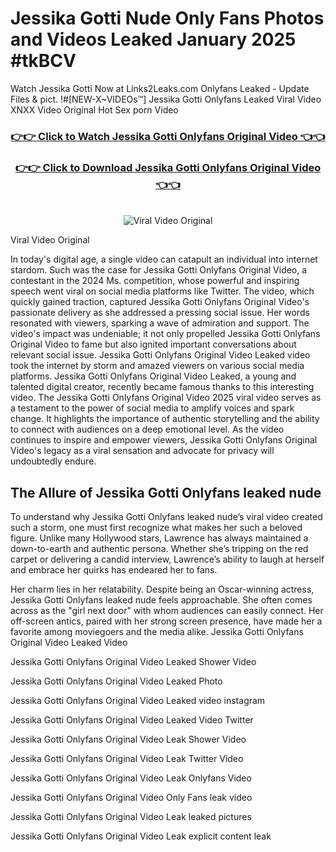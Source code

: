 # Jessika Gotti Nude Only Fans Photos and Videos Leaked January 2025 #tkBCV

Watch Jessika Gotti Now at Links2Leaks.com Onlyfans Leaked - Update Files & pict. !#[NEW-X~VIDEOs™] Jessika Gotti Onlyfans Leaked Viral Video XNXX Video Original Hot Sex porn Video
<br>
<div align="center">
<h3><a href="https://links2leaks.com/jessikagotti" rel="nofollow">👉👉 Click to Watch Jessika Gotti Onlyfans Original Video 👈👈</a></h3>
<h3><a href="https://links2leaks.com/jessikagotti" rel="nofollow">👉👉 Click to Download Jessika Gotti Onlyfans Original Video 👈👈</a></h3>
<br>
<a href="https://links2leaks.com/jessikagotti" rel="nofollow"><img src="https://i.ibb.co/Gkj2r4b/banner.png" alt="Viral Video Original" style="max-width: 100%; display: inline-block;" data-target="animated-image.originalImage"></a>
</div>

Viral Video Original

In today's digital age, a single video can catapult an individual into internet stardom. Such was the case for Jessika Gotti Onlyfans Original Video, a contestant in the 2024 Ms. competition, whose powerful and inspiring speech went viral on social media platforms like Twitter.
The video, which quickly gained traction, captured Jessika Gotti Onlyfans Original Video's passionate delivery as she addressed a pressing social issue. Her words resonated with viewers, sparking a wave of admiration and support. The video's impact was undeniable; it not only propelled Jessika Gotti Onlyfans Original Video to fame but also ignited important conversations about relevant social issue.
Jessika Gotti Onlyfans Original Video Leaked video took the internet by storm and amazed viewers on various social media platforms. Jessika Gotti Onlyfans Original Video Leaked, a young and talented digital creator, recently became famous thanks to this interesting video.
The Jessika Gotti Onlyfans Original Video 2025 viral video serves as a testament to the power of social media to amplify voices and spark change. It highlights the importance of authentic storytelling and the ability to connect with audiences on a deep emotional level. As the video continues to inspire and empower viewers, Jessika Gotti Onlyfans Original Video's legacy as a viral sensation and advocate for privacy will undoubtedly endure.

<h2>The Allure of Jessika Gotti Onlyfans leaked nude</h2>


To understand why Jessika Gotti Onlyfans leaked nude’s viral video created such a storm, one must first recognize what makes her such a beloved figure. Unlike many Hollywood stars, Lawrence has always maintained a down-to-earth and authentic persona. Whether she’s tripping on the red carpet or delivering a candid interview, Lawrence’s ability to laugh at herself and embrace her quirks has endeared her to fans.

Her charm lies in her relatability. Despite being an Oscar-winning actress, Jessika Gotti Onlyfans leaked nude feels approachable. She often comes across as the "girl next door" with whom audiences can easily connect. Her off-screen antics, paired with her strong screen presence, have made her a favorite among moviegoers and the media alike.
Jessika Gotti Onlyfans Original Video Leaked Video

Jessika Gotti Onlyfans Original Video Leaked Shower Video

Jessika Gotti Onlyfans Original Video Leaked Photo

Jessika Gotti Onlyfans Original Video Leaked video instagram

Jessika Gotti Onlyfans Original Video Leaked Video Twitter

Jessika Gotti Onlyfans Original Video Leak Shower Video

Jessika Gotti Onlyfans Original Video Leak Twitter Video

Jessika Gotti Onlyfans Original Video Leak Onlyfans Video

Jessika Gotti Onlyfans Original Video Only Fans leak video

Jessika Gotti Onlyfans Original Video Leak leaked pictures

Jessika Gotti Onlyfans Original Video Leak explicit content leak
